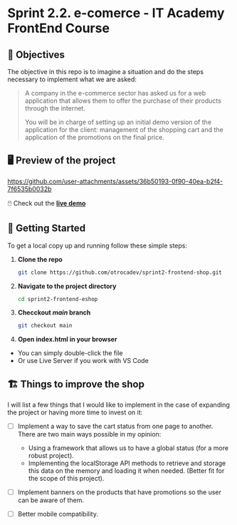 # Sprint 2.2. e-comerce - IT Academy FrontEnd Course

## 🎯 Objectives

The objective in this repo is to imagine a situation and do the steps necessary to implement what we are asked:

>A company in the e-commerce sector has asked us for a web application that allows them to offer the purchase of their products through the internet.
>
>You will be in charge of setting up an initial demo version of the application for the client: management of the shopping cart and the application of the promotions on the final price.

## 🖥️ Preview of the project

https://github.com/user-attachments/assets/36b50193-0f90-40ea-b2f4-7f6535b0032b

🖱️ Check out the [**live demo**](https://sprint2-frontend-shop.vercel.app/)

## 🚀 Getting Started

To get a local copy up and running follow these simple steps:

1. **Clone the repo**
   ```bash
   git clone https://github.com/otrocadev/sprint2-frontend-shop.git
   ```
2. **Navigate to the project directory**
   ```bash
   cd sprint2-frontend-eshop
   ```
3. **Checckout *main* branch**
   ```bash
   git checkout main
   ```
4.	**Open index.html in your browser**
-	You can simply double-click the file
-	Or use Live Server if you work with VS Code

## 🏗️ Things to improve the shop

I will list a few things that I would like to implement in the case of expanding the project or having more time to invest on it:

- [ ] Implement a way to save the cart status from one page to another. There are two main ways possible in my opinion:
   - Using a framework that allows us to have a global status (for a more robust project).
   - Implementing the localStorage API methods to retrieve and storage this data on the memory and loading it when needed. (Better fit for the scope of this project).
- [ ] Implement banners on the products that have promotions so the user can be aware of them.
- [ ] Better mobile compatibility.

